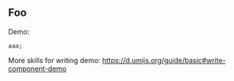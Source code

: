 ## Foo

Demo:

```tsx
aaa;
```

More skills for writing demo: https://d.umijs.org/guide/basic#write-component-demo
